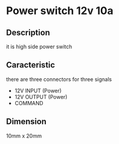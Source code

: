 # Power switch 12v 10a
## Description
it is high side power switch 

## Caracteristic
there are three connectors for three signals
- 12V INPUT (Power)
- 12V OUTPUT (Power)
- COMMAND


## Dimension
10mm x 20mm
